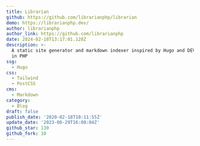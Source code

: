 ```yaml
---
title: Librarian
github: https://github.com/librarianphp/librarian
demo: https://librarianphp.dev/
author: librarianphp
author_link: https://github.com/librarianphp
date: 2024-02-18T13:17:01.128Z
description: >-
  A static site generator and markdown indexer inspired by Hugo and DEV, written
  in PHP
ssg:
  - Hugo
css:
  - Tailwind
  - PostCSS
cms:
  - Markdown
category:
  - Blog
draft: false
publish_date: '2020-02-18T10:11:55Z'
update_date: '2023-06-29T16:08:04Z'
github_star: 130
github_fork: 10
---
```

